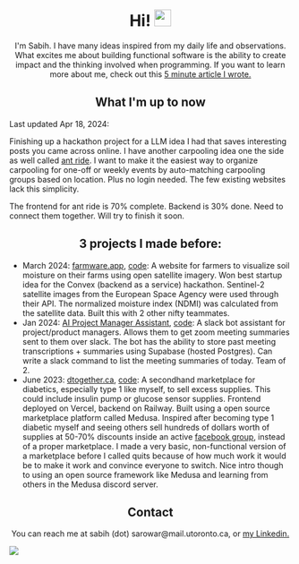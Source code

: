 <div id="header" align="center">
  <h1>
    Hi!
    <img src="https://media.giphy.com/media/hvRJCLFzcasrR4ia7z/giphy.gif" width="30px" />
  </h1>
  <p>
    I'm Sabih. I have many ideas inspired from my daily life and observations. What excites me about building functional software is the ability to create impact and the thinking involved when programming. If you want to learn more about me, check out this <a target="_blank" href="https://dub.sh/about-me">5 minute article I wrote.</a>
  </p>
  <h2>What I'm up to now</h2>
    <div align="left">
      <p>Last updated Apr 18, 2024:</p>
      <p>Finishing up a hackathon project for a LLM idea I had that saves interesting posts you came across online. I have another carpooling idea one the side as well called <a href="https://dub.sh/ant-ride-github" target="_blank">ant ride</a>. I want to make it the easiest way to organize       carpooling for one-off or weekly events by auto-matching carpooling groups based on location. Plus no login needed. The few existing websites lack this simplicity.</p>
    <p>The frontend for ant ride is 70% complete. Backend is 30% done. Need to connect them together. Will try to finish it soon.</p>
    </div>
  <h2 style="font-weight: bold">3 projects I made before:</h2>
  <ul align="left">
    <li>
      <span>March 2024: </span><a href="https://farmware-xi.vercel.app/" target="_blank">farmware.app</a>, <a href="https://github.com/giridhar7632/farmware">code</a>: A website for farmers to visualize soil moisture on their farms using open satellite imagery. Won best startup idea for the Convex       (backend as a service) hackathon. Sentinel-2 satellite images from the European Space Agency were used through their API. The normalized moisture index (NDMI) was calculated from the satellite data. Built this with 2 other nifty teammates.
    </li>
    <li>Jan 2024: <a href="https://lablab.ai/event/nextgen-gpt-ai-hackathon/jarvis/ai-project-manager-assistant" target="_blank">AI Project Manager Assistant</a>, <a href="https://github.com/kleenkanteen/ai-project-manager-assistant">code</a>: A slack bot assistant for project/product managers. Allows them to get zoom meeting summaries sent to them over slack. The bot has the ability to store past meeting transcriptions + summaries using Supabase (hosted Postgres). Can
write a slack command to list the meeting summaries of today. Team of 2.</li>
    <li><span>June 2023: </span><a href="https://dtogether.ca" target="_blank">dtogether.ca</a>, <a href="https://github.com/kleenkanteen/dtogether.ca-backend">code</a>: A secondhand marketplace for diabetics, especially type 1 like myself, to sell excess supplies. This could include insulin pump or glucose sensor supplies. Frontend deployed on Vercel, backend on Railway. Built using a open source marketplace platform called Medusa. Inspired after becoming type 1 diabetic myself and seeing others sell hundreds of dollars worth of supplies at 50-70% discounts inside an active <a href="https://www.facebook.com/groups/1087611668259945/" target="_blank">facebook group</a>, instead of a proper marketplace. I made a very basic, non-functional version of a marketplace before I called quits because of how much work it would be to make it work and convince everyone to switch. Nice intro though to using an open source framework like Medusa and learning from others in the Medusa discord server.
    </li>
  </ul>
  <p>
  <h2>Contact</h2>
  <div>You can reach me at sabih (dot) sarowar@mail.utoronto.ca, or <a href="https://www.linkedin.com/in/sabihsarowar/" target="_blank">my Linkedin.</a></div>
</div>

[![](https://ga-beacon.appspot.com/G-V5DLNR5FL3/github/readme?pixel)](https://github.com/kleenkanteen)
